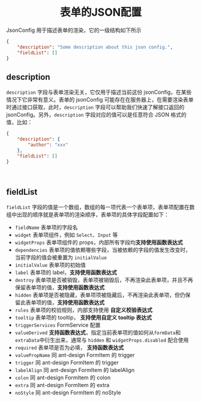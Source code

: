 <h1 align='center'>表单的JSON配置</h1>

JsonConfig 用于描述表单的渲染，它的一级结构如下所示

```json
{
    "description": "Some description about this json config.",
    "fieldList": []
}
```

## description

`description` 字段与表单渲染无关，它仅用于描述当前这份 jsonConfig，在某些情况下它非常有意义。表单的 jsonConfig 可能存在在服务器上，在需要渲染表单时通过接口获取，此时，`description` 字段可以帮助我们快速了解接口返回的 jsonConfig。另外，`description` 字段对应的值可以是任意符合 JSON 格式的值，比如：

```json
{
    "description": {
        "author": "xxx"
    },
    "fieldList": []
}
```

<br/>

## fieldList

`fieldList` 字段的值是一个数组，数组的每一项代表一个表单项，表单项配置在数组中出现的顺序就是表单项的渲染顺序，表单项的具体字段配置如下：

-   `fieldName` 表单项的字段名
-   `widget` 表单项组件，例如 `Select`、`Input` 等
-   `widgetProps` 表单项组件的 props，内部所有字段均**支持使用函数表达式**
-   `dependencies` 表单项的值依赖哪些字段，当被依赖的字段的值发生改变时，当前字段的值会被重置为 `initialValue`
-   `initialValue` 表单项的初始值
-   `label` 表单项的 label，**支持使用函数表达式**
-   `destroy` 表单项是否被销毁，表单项被销毁后，不再渲染此表单项，并且不再保留表单项的值，**支持使用函数表达式**
-   `hidden` 表单项是否被隐藏，表单项项被隐藏后，不再渲染此表单项，但仍保留此表单项的值，**支持使用函数表达式**
-   `rules` 表单项的校验规则，内部支持使用 **自定义校验表达式**
-   `tooltip` 表单项的 tooltip， **支持使用自定义 tooltip 表达式**
-   `triggerServices` FormService 配置
-   `valueDerived` **支持函数表达式**，指定当前表单项的值如何从`formData`和`extraData`中衍生出来，通常与 `hidden` 和 `widgetProps.disabled` 配合使用
-   `required` 表单项是否为必填， **支持函数表达式**
-   `valuePropName` 同 ant-design FormItem 的 trigger
-   `trigger` 同 ant-design FormItem 的 trigger
-   `labelAlign` 同 ant-design FormItem 的 labelAlign
-   `colon` 同 ant-design FormItem 的 colon
-   `extra` 同 ant-design FormItem 的 extra
-   `noStyle`  同 ant-design FormItem 的 noStyle
